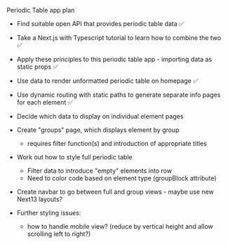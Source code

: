Periodic Table app plan

- Find suitable open API that provides periodic table data ✅
- Take a Next.js with Typescript tutorial to learn how to combine the two ✅
- Apply these principles to this periodic table app - importing data as static props ✅
- Use data to render unformatted periodic table on homepage ✅
- Use dynamic routing with static paths to generate separate info pages for each element ✅

- Decide which data to display on individual element pages
- Create "groups" page, which displays element by group
  - requires filter function(s) and introduction of appropriate titles
- Work out how to style full periodic table
  - Filter data to introduce "empty" elements into row
  - Need to color code based on element type (groupBlock attribute)
- Create navbar to go between full and group views - maybe use new Next13 layouts?
- Further styling issues:
  - how to handle mobile view? (reduce by vertical height and allow scrolling left to right?)
